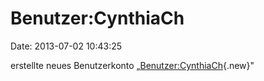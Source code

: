 Benutzer:CynthiaCh
==================

Date: 2013-07-02 10:43:25

erstellte neues Benutzerkonto
„[Benutzer:CynthiaCh](http://www.yacy-websuche.de/wiki/index.php?title=Benutzer:CynthiaCh&action=edit&redlink=1 "Benutzer:CynthiaCh (Seite nicht vorhanden)"){.new}"
